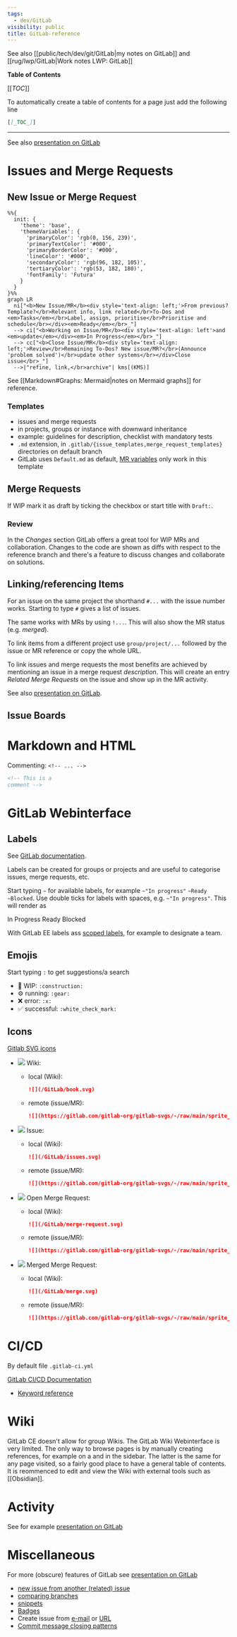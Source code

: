 ```yaml
---
tags:
  - dev/GitLab
visibility: public
title: GitLab-reference
---
```


See also [[public/tech/dev/git/GitLab|my notes on GitLab]] and [[rug/lwp/GitLab|Work notes LWP: GitLab]]

**Table of Contents**

<!-- This automatically creates a Table of Contents. Unfortunately there doesn't seem to be a way to exlude headings from it, so if one creates a heading for the ToC, it shows up in the ToC itself. -->
[[_TOC_]]

To automatically create a table of contents for a page just add the following line

```markdown
[[_TOC_]]
```

---

See also [presentation on GitLab](sebastian/2023_presentation_GitLab/slides.html)

# Issues and Merge Requests

## New Issue or Merge Request

```mermaid
%%{
  init: {
    'theme': 'base',
    'themeVariables': {
      'primaryColor': 'rgb(0, 156, 239)',
      'primaryTextColor': '#000',
      'primaryBorderColor': '#000',
      'lineColor': '#000',
      'secondaryColor': 'rgb(96, 182, 105)',
      'tertiaryColor': 'rgb(53, 182, 180)',
      'fontFamily': 'Futura'
    }
  }
}%%
graph LR
  ni["<b>New Issue/MR</b><div style='text-align: left;'>From previous? Template?</br>Relevant info, link related</br>To-Dos and <em>Tasks</em></br>Label, assign, prioritise</br>Prioritise and schedule</br></div><em>Ready</em></br>_"]
  --> ci["<b>Working on Issue/MR</b><div style='text-align: left'>and <em>update</em></div><em>In Progress</em></br>_"]
  --> cc["<b>Close Issue/MR</b><div style='text-align: left;'>Review</br>Remaining To-Dos? New issue/MR?</br>(Announce 'problem solved')</br>update other systems</br></div>Close issue</br>_"]
  -->|"refine, link,</br>archive"| kms[(KMS)]
```

See [[Markdown#Graphs: Mermaid|notes on Mermaid graphs]] for reference.

### Templates

- issues and merge requests
- in projects, groups or instance with downward inheritance
- example: guidelines for description, checklist with mandatory tests
- `.md` extension, in `.gitlab/{issue_templates,merge_request_templates}` directories on default branch
- GitLab uses `Default.md` as default, [MR variables](https://docs.gitlab.com/ee/user/project/description_templates.html#supported-variables-in-merge-request-templates) only work in this template

## Merge Requests

If WIP mark it as draft by ticking the checkbox or start title with `Draft:`.

### Review

In the <em>Changes</em> section GitLab offers a great tool for WIP MRs and collaboration. Changes to the code are shown as diffs with respect to the reference branch and there's a feature to discuss changes and collaborate on solutions.

## Linking/referencing Items

For an issue on the same project the shorthand `#...` with the issue number works. Starting to type  `#` gives a list of issues.

The same works with MRs by using `!...`. This will also show the MR status (e.g. <em>merged</em>).

To link items from a different project use `group/project/...` followed by the issue or MR reference or copy the whole URL.

To link issues and merge requests the most benefits are achieved by mentioning an issue in a merge request _description_. This will create an entry <em>Related Merge Requests</em> on the issue and show up in the MR activity.

See also [presentation on GitLab](sebastian/2023_presentation_GitLab/slides.html#/referencing-linking/0).

## Issue Boards

# Markdown and HTML

Commenting: `<!-- ... -->`

```markdown
<!-- This is a
comment -->
```

# GitLab Webinterface

## Labels

See [GitLab documentation](https://docs.gitlab.com/ee/user/project/labels.html).

Labels can be created for groups or projects and are useful to categorise issues, merge requests, etc.

Start typing `~` for available labels, for example `~"In progress"` `~Ready` `~Blocked`. Use double ticks for labels with spaces, e.g. `~"In progress"`. This will render as

<font class="gitlabel_inprogress">In Progress</font>
<font class="gitlabel_ready">Ready</font>
<font class="gitlabel_blocked">Blocked</font>

With GitLab EE labels ass [scoped labels](https://docs.gitlab.com/ee/user/project/labels.html#scoped-labels), for example to designate a team.



## Emojis

Start typing `:` to get suggestions/a search

- :construction: WIP: `:construction:`
- :gear: running: `:gear:`
- :x: error: `:x:`
- :white_check_mark: successful: `:white_check_mark:`

## Icons

[Gitlab SVG icons](https://gitlab.com/gitlab-org/gitlab-svgs/-/tree/main/sprite_icons)

- ![](/GitLab/book.svg) Wiki:
    - local (Wiki):

      ```Markdown
      ![](/GitLab/book.svg)
      ```

    - remote (issue/MR):

      ```Markdown
      ![](https://gitlab.com/gitlab-org/gitlab-svgs/-/raw/main/sprite_icons/book.svg)
      ```

- ![](/GitLab/issues.svg) Issue:
    - local (Wiki):

      ```Markdown
      ![](/GitLab/issues.svg)
      ```

    - remote (issue/MR):

      ```Markdown
      ![](https://gitlab.com/gitlab-org/gitlab-svgs/-/raw/main/sprite_icons/issues.svg)
      ```

- ![](/GitLab/merge-request.svg) Open Merge Request:
    - local (Wiki):

      ```Markdown
      ![](/GitLab/merge-request.svg)
      ```

    - remote (issue/MR):

      ```Markdown
      ![](https://gitlab.com/gitlab-org/gitlab-svgs/-/raw/main/sprite_icons/merge-request.svg)
      ```

- ![](/GitLab/merge.svg) Merged Merge Request:
    - local (Wiki):

      ```Markdown
      ![](/GitLab/merge.svg)
      ```

    - remote (issue/MR):

      ```Markdown
      ![](https://gitlab.com/gitlab-org/gitlab-svgs/-/raw/main/sprite_icons/merge.svg)
      ```

# CI/CD

By default file `.gitlab-ci.yml`

[GitLab CI/CD Documentation](https://docs.gitlab.com/ee/ci/)

- [Keyword reference](https://docs.gitlab.com/ee/ci/yaml/)

# Wiki

GitLab CE doesn't allow for group Wikis. The GitLab Wiki Webinterface is very limited. The only way to browse pages is by manually creating references, for example on a and in the sidebar. The latter is the same for any page visited, so a fairly good place to have a general table of contents. It is reommenced to edit and view the Wiki with external tools such as [[Obsidian]].

# Activity

See for example [presentation on GitLab](sebastian/2023_presentation_GitLab/slides.html#/merge-activity---changelog)

# Miscellaneous

For more (obscure) features of GitLab see [presentation on GitLab](sebastian/2023_presentation_GitLab/slides.html#/honourable-mentions/5)

<ul>
<li><a href="https://docs.gitlab.com/ee/user/project/issues/create_issues.html#from-another-issue-or-incident">new issue from another (related) issue</a></li>
<li><a href="https://docs.gitlab.com/ee/user/project/repository/branches/#compare-branches">comparing branches</a></li>
<li><a href="https://docs.gitlab.com/ee/user/snippets.html">snippets</a></li>
<li><a href="https://docs.gitlab.com/ee/user/project/badges">Badges</a></li>
<li>Create issue from <a href="https://docs.gitlab.com/ee/user/project/issues/create_issues.html#by-sending-an-email">e-mail</a> or <a href="https://docs.gitlab.com/ee/user/project/issues/create_issues.html#using-a-url-with-prefilled-values">URL</a></li>
<li><a href="https://docs.gitlab.com/ee/user/project/issues/managing_issues.html#closing-issues-automatically">Commit message closing patterns</a></li>
</ul>
